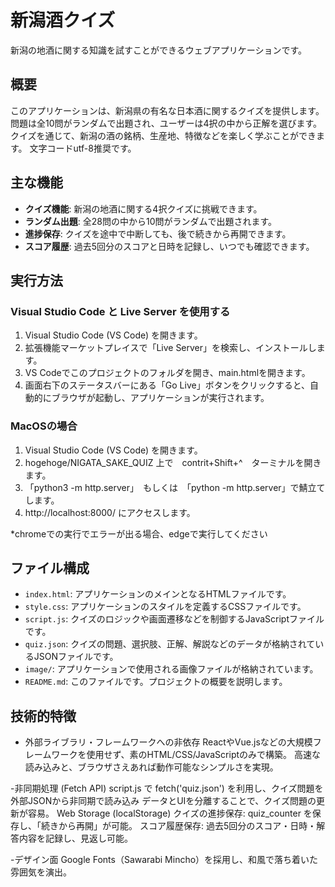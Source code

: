 # 新潟酒クイズ
 
新潟の地酒に関する知識を試すことができるウェブアプリケーションです。
 
## 概要
 
このアプリケーションは、新潟県の有名な日本酒に関するクイズを提供します。
問題は全10問がランダムで出題され、ユーザーは4択の中から正解を選びます。
クイズを通じて、新潟の酒の銘柄、生産地、特徴などを楽しく学ぶことができます。
文字コードutf-8推奨です。
 
## 主な機能
 
- **クイズ機能**: 新潟の地酒に関する4択クイズに挑戦できます。
- **ランダム出題**: 全28問の中から10問がランダムで出題されます。
- **進捗保存**: クイズを途中で中断しても、後で続きから再開できます。
- **スコア履歴**: 過去5回分のスコアと日時を記録し、いつでも確認できます。
 
## 実行方法
 
### Visual Studio Code と Live Server を使用する
 
1.  Visual Studio Code (VS Code) を開きます。
2.  拡張機能マーケットプレイスで「Live Server」を検索し、インストールします。
3.  VS Codeでこのプロジェクトのフォルダを開き、main.htmlを開きます。
4.  画面右下のステータスバーにある「Go Live」ボタンをクリックすると、自動的にブラウザが起動し、アプリケーションが実行されます。
 
### MacOSの場合
 
1.  Visual Studio Code (VS Code) を開きます。
2.  hogehoge/NIGATA_SAKE_QUIZ 上で　contrit+Shift+^　ターミナルを開きます。
3.  「python3 -m http.server」　もしくは　「python -m http.server」で鯖立てします。
4.  http://localhost:8000/  にアクセスします。
 
 *chromeでの実行でエラーが出る場合、edgeで実行してください
 
## ファイル構成
 
-   `index.html`: アプリケーションのメインとなるHTMLファイルです。
-   `style.css`: アプリケーションのスタイルを定義するCSSファイルです。
-   `script.js`: クイズのロジックや画面遷移などを制御するJavaScriptファイルです。
-   `quiz.json`: クイズの問題、選択肢、正解、解説などのデータが格納されているJSONファイルです。
-   `image/`: アプリケーションで使用される画像ファイルが格納されています。
-   `README.md`: このファイルです。プロジェクトの概要を説明します。
 
 
## 技術的特徴
 
- 外部ライブラリ・フレームワークへの非依存
ReactやVue.jsなどの大規模フレームワークを使用せず、素のHTML/CSS/JavaScriptのみで構築。
高速な読み込みと、ブラウザさえあれば動作可能なシンプルさを実現。
 
-非同期処理 (Fetch API)
script.js で fetch('quiz.json') を利用し、クイズ問題を外部JSONから非同期で読み込み
データとUIを分離することで、クイズ問題の更新が容易。
Web Storage (localStorage)
クイズの進捗保存: quiz_counter を保存し、「続きから再開」が可能。
スコア履歴保存: 過去5回分のスコア・日時・解答内容を記録し、見返し可能。
 
-デザイン面
Google Fonts（Sawarabi Mincho）を採用し、和風で落ち着いた雰囲気を演出。

